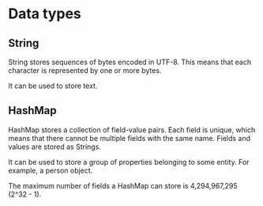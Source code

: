 # Data types

## String

String stores sequences of bytes encoded in UTF-8. This means that each character is represented by one or more bytes.

It can be used to store text.

## HashMap

HashMap stores a collection of field-value pairs. Each field is unique, which means that there cannot be multiple fields with the same name. Fields and values are stored as Strings.

It can be used to store a group of properties belonging to some entity. For example, a person object.

The maximum number of fields a HashMap can store is 4,294,967,295 (2^32 - 1).
